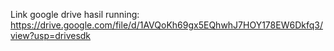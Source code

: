 Link google drive hasil running: 
https://drive.google.com/file/d/1AVQoKh69gx5EQhwhJ7HOY178EW6Dkfq3/view?usp=drivesdk

